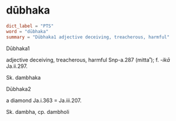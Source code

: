 # dūbhaka

``` toml
dict_label = "PTS"
word = "dūbhaka"
summary = "Dūbhaka1 adjective deceiving, treacherous, harmful"
```

Dūbhaka1

adjective deceiving, treacherous, harmful Snp\-a.287 (mitta˚); f. *\-ikā* Ja.ii.297.

Sk. dambhaka

Dūbhaka2

a diamond Ja.i.363 = Ja.iii.207.

Sk. dambha, cp. dambholi

